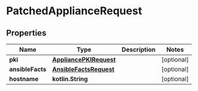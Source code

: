 
# PatchedApplianceRequest

## Properties
Name | Type | Description | Notes
------------ | ------------- | ------------- | -------------
**pki** | [**AppliancePKIRequest**](AppliancePKIRequest.md) |  |  [optional]
**ansibleFacts** | [**AnsibleFactsRequest**](AnsibleFactsRequest.md) |  |  [optional]
**hostname** | **kotlin.String** |  |  [optional]



